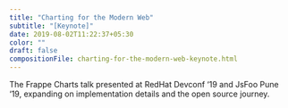 ```yaml
---
title: "Charting for the Modern Web"
subtitle: "[Keynote]"
date: 2019-08-02T11:22:37+05:30
color: ""
draft: false
compositionFile: charting-for-the-modern-web-keynote.html
---
```


The Frappe Charts talk presented at RedHat Devconf ‘19 and JsFoo Pune  ‘19, expanding on implementation details and the open source journey.

